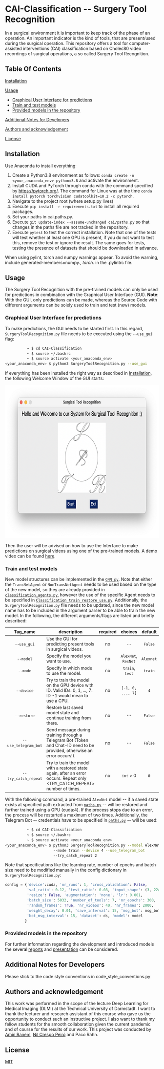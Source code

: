 # CAI-Classification -- Surgery Tool Recognition
In a surgical environment it is important to keep track of the phase of an operation. An important indicator is the kind of tools, that are present/used during the surgical operation. This repository offers a tool for computer-assisted interventions (CAI) classification based on Cholec80 video recordings of surgical operations, a so called Surgery Tool Recognition. 

## Table Of Contents

[Installation](#installation)

[Usage](#usage)
  * [Graphical User Interface for predictions](#graphical-user-interface-for-predictions)
  * [Train and test models](#train-and-test-models)
  * [Provided models in the repository](#provided-models-in-the-repository)

[Additional Notes for Developers](#additional-notes-for-developers)

[Authors and acknowledgement](#authors-and-acknowledgement)

[License](#license)


## Installation
Use Anaconda to install everything:

1. Create a Python3.8 environment as follows: `conda create -n <your_anaconda_env> python=3.8` and activate the environment.
3. Install CUDA and PyTorch through conda with the command specified by https://pytorch.org/. The command for Linux was at the time `conda install pytorch torchvision cudatoolkit=10.2 -c pytorch`.
4. Navigate to the project root (where setup.py lives)
5. Execute `pip install -r requirements.txt` to install all required packages.
6. Set your paths in cai.paths.py.
7. Execute `git update-index --assume-unchanged cai/paths.py` so that changes in the paths file are not tracked in the repository.
8. Execute `pytest` to test the correct installation. Note that one of the tests will test whether at least one GPU is present, if you do not want to test this, remove the test or ignore the result. The same goes for tests, testing the presence of datasets that should be downloaded in advance.

When using pylint, torch and numpy warnings appear. To avoid the warning, include generated-members=numpy.*, torch.* in the .pylintrc file.

## Usage
The Surgery Tool Recognition with the pre-trained models can only be used for predictions in combination with the Graphical User Interface (GUI).
**Note**: With the GUI, only predictions can be made, whereas the Source Code with different arguments can be solely used to train and test (new) models.

### Graphical User Interface for predictions
To make predictions, the GUI needs to be started first. In this regard, `SurgeryToolRecognition.py` file needs to be executed using the `--use_gui` flag:
```bash
		  ~ $ cd CAI-Classification
		  ~ $ source ~/.bashrc
		  ~ $ source activate <your_anaconda_env>
<your_anaconda_env> $ python3 SurgeryToolRecognition.py --use_gui
```
If everything has been installed the right way as described in [Installation](#installation), the following Welcome Window of the GUI starts:

<p align="center">
	<img src="https://github.com/amrane99/CAI-Classification/blob/main/docs/presentation/Images%20and%20Videos/WelcomeWindow.png" width="700" height="500"/>
</p>

Then the user will be advised on how to use the Interface to make predictions on surgical videos using one of the pre-trained models. A demo video can be found [here](https://github.com/amrane99/CAI-Classification/tree/main/docs/video%20tutorial).

### Train and test models
New model structures can be implemented in the [`CNN.py`](https://github.com/amrane99/CAI-Classification/tree/main/cai/models/classification). Note that either the `TransNetAgent` or `NonTransNetAgent` needs to be used based on the type of the new model, so they are already provided in [`classification_agents.py`](https://github.com/amrane99/CAI-Classification/blob/main/cai/agents/classification_agents.py), however the use of the specific Agent needs to be specified in [`Classification_train_restore_use.py`](https://github.com/amrane99/CAI-Classification/blob/main/train_restore_use_models/Classification_train_restore_use.py). Additionally, the `SurgeryToolRecognition.py` file needs to be updated, since the new model name has to be included in the argument parser to be able to train the new model.
In the following, the different arguments/flags are listed and briefly described:

| Tag_name | description | required | choices | default | 
|:-:|-|:-:|:-:|:-:|
| `--use_gui` | Use the GUI for predicting present tools in surgical videos. | no | -- | `False` |
| `--model` | Specify the model you want to use. | no | `AlexNet`, `ResNet` | `Alexnet` |
| `--mode` | Specify in which mode to use the model. | no | `train`, `test` | `train` |
| `--device` | Try to train the model on the GPU device with <DEVICE> ID. Valid IDs: 0, 1, ..., 7. ID -1 would mean to use a CPU. | no | `[-1, 0, ..., 7]` | `4` |
| `--restore` | Restore last saved model state and continue training from there. | no | -- | `False` |
| `--use_telegram_bot` | Send message during training through a Telegram Bot (Token and Chat-ID need to be provided, otherwise an error occurs!). | no | -- | `False` |
| `--try_catch_repeat` | Try to train the model with a restored state again, after an error occurs. Repeat only <TRY_CATCH_REPEAT> number of times. | no | `int` > 0 | `0` |

With the following command, a pre-trained `AlexNet` model -- if a saved state exists at specified path extracted from [`paths.py`](https://github.com/amrane99/CAI-Classification/tree/main/cai) -- will be restored and further trained using a GPU (cuda:4). If the process stops due to an error, the process will be restarted a maximum of two times. Additionally, the Telegram Bot -- credentials have to be specified in [`paths.py`](https://github.com/amrane99/CAI-Classification/tree/main/cai) -- will be used:

```bash
		  ~ $ cd CAI-Classification
		  ~ $ source ~/.bashrc
		  ~ $ source activate <your_anaconda_env>
<your_anaconda_env> $ python3 SurgeryToolRecognition.py --model AlexNet
                      --mode train --device 4 --use_telegram_bot
                      --try_catch_repeat 2
```

Note that specifications like the learning rate, number of epochs and batch size need to be modified manually in the config dictionary in `SurgeryToolRecognition.py`:

```python
config = {'device':cuda, 'nr_runs': 1, 'cross_validation': False,
          'val_ratio': 0.12, 'test_ratio': 0.08, 'input_shape': (3, 224, 224),
          'resize': False, 'augmentation': 'none', 'lr': 0.001,
          'batch_size': 5032, 'number_of_tools': 7, 'nr_epochs': 300,
          'random_frames': True, 'nr_videos': 40, 'nr_frames': 2000,
          'weight_decay': 0.01, 'save_interval': 15, 'msg_bot': msg_bot,
          'bot_msg_interval': 15, 'dataset': ds, 'model': model
         }
```

### Provided models in the repository
For further information regarding the development and introduced models the several [reports](https://github.com/amrane99/CAI-Classification/tree/main/docs/reports) and [presentation](https://github.com/amrane99/CAI-Classification/tree/main/docs/presentation) can be considered.

## Additional Notes for Developers
Please stick to the code style conventions in code_style_conventions.py

## Authors and acknowledgement
This work was performed in the scope of the lecture Deep Learning for Medical Imaging (DLMI) at the Technical University of Darmstadt. I want to thank the lecturer and research assistant of this course who gave us the opportunity to conduct such an instructive project. I also want to thank my fellow students for the smooth collaboration given the current pandemic and of course for the results of our work.
This project was conducted by [Amin Ranem](https://www.linkedin.com/in/amin-ranem-4b79b5195), [Nil Crespo Peiró](https://www.linkedin.com/in/nil-crespo-peiró-7a82a1183) and Paco Rahn.

## License
[MIT](https://choosealicense.com/licenses/mit/)
